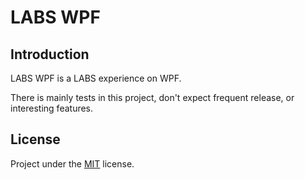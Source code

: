 # LABS WPF
## Introduction
LABS WPF is a LABS experience on WPF.

There is mainly tests in this project, don't expect frequent release, or interesting features.

## License
Project under the [MIT](https://github.com/Leo-Corporation/LABS-WPF/blob/master/LICENSE) license.
